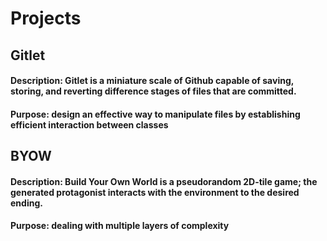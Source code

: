 # Projects

## **Gitlet**
#### Description: Gitlet is a miniature scale of Github capable of saving, storing, and reverting difference stages of files that are committed.
#### Purpose: design an effective way to manipulate files by establishing efficient interaction between classes

## **BYOW**
#### Description: Build Your Own World is a pseudorandom 2D-tile game; the generated protagonist interacts with the environment to the desired ending.
#### Purpose: dealing with multiple layers of complexity
